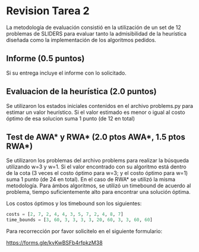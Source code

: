 # Revision Tarea 2

La metodología de evaluación consistió en la utilización de un set de 12 problemas de SLIDERS para evaluar tanto la admisibilidad de la heurística diseñada como la implementación de los algoritmos pedidos.

## Informe (0.5 puntos)
Si su entrega incluye el informe con lo solicitado.

## Evaluacion de la heurística (2.0 puntos)
Se utilizaron los estados iniciales contenidos en el archivo problems.py para estimar un valor heurístico. Si el valor estimado es menor o igual al costo óptimo de esa solucion suma 1 punto (de 12 en total)

## Test de AWA* y RWA* (2.0 ptos AWA*, 1.5 ptos RWA*)
Se utilizaron los problemas del archivo problems para realizar la búsqueda utilizando w=3 y w=1. Si el valor encontrado con su algoritmo está dentro de la cota (3 veces el costo óptimo para w=3; y el costo óptimo para w=1) suma 1 punto (de 24 en total). En el caso de RWA* se utilizó la misma metodología.
Para ámbos algoritmos, se utilizó un timebound de acuerdo al problema, tiempo suficientemente alto para encontrar una solución óptima.

Los costos óptimos y los timebound son los siguientes:
```python
costs = [2, 7, 2, 4, 4, 3, 5, 7, 2, 4, 8, 7]
time_bounds = [3, 60, 3, 3, 3, 3, 20, 60, 3, 3, 60, 60]
```

Para recorrección por favor solicitelo en el siguiente formulario:

https://forms.gle/kvKwBSFb4rfpkzM38
